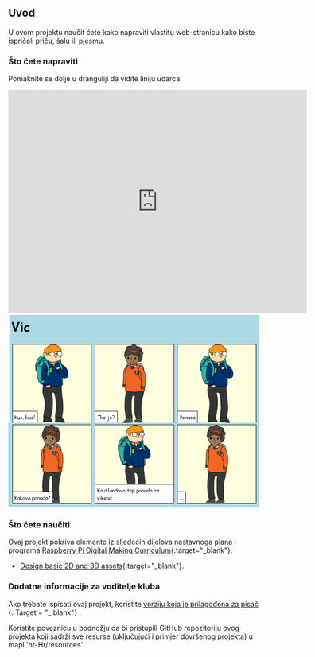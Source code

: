 ## Uvod

U ovom projektu naučit ćete kako napraviti vlastitu web-stranicu kako biste ispričali priču, šalu ili pjesmu.

### Što ćete napraviti

Pomaknite se dolje u dranguliji da vidite liniju udarca!

<div class="trinket">
  <iframe src="https://trinket.io/embed/html/c8afdef912?outputOnly=true&start=result" width="600" height="450" frameborder="0" marginwidth="0" marginheight="0" allowfullscreen>
  </iframe>
  <img src="images/story-final.png">
</div>

### Što ćete naučiti

Ovaj projekt pokriva elemente iz sljedećih dijelova nastavnoga plana i programa [Raspberry Pi Digital Making Curriculum](http://rpf.io/curriculum){:target="_blank"}:

+ [Design basic 2D and 3D assets](https://www.raspberrypi.org/curriculum/design/creator){:target="_blank"}.

### Dodatne informacije za voditelje kluba

Ako trebate ispisati ovaj projekt, koristite [ verziju koja je prilagođena za pisač ](https://projects.raspberrypi.org/en/projects/tell-a-story/print) {: Target = "_ blank"} .

Koristite poveznicu u podnožju da bi pristupili GitHub repozitoriju ovog projekta koji sadrži sve resurse (uključujući i primjer dovršenog projekta) u mapi 'hr-Hr/resources'.